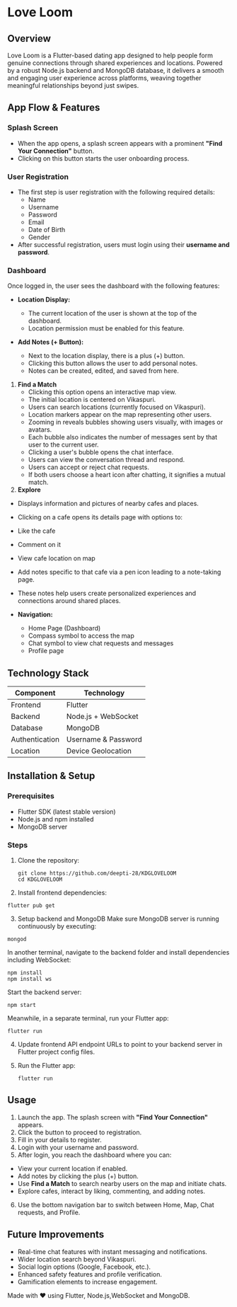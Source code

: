 # Love Loom

## Overview

Love Loom is a Flutter-based dating app designed to help people form genuine connections through shared experiences and locations. Powered by a robust Node.js backend and MongoDB database, it delivers a smooth and engaging user experience across platforms, weaving together meaningful relationships beyond just swipes.

## App Flow & Features

### Splash Screen
- When the app opens, a splash screen appears with a prominent **"Find Your Connection"** button.
- Clicking on this button starts the user onboarding process.

### User Registration
- The first step is user registration with the following required details:
  - Name
  - Username
  - Password
  - Email
  - Date of Birth
  - Gender
- After successful registration, users must login using their **username and password**.

### Dashboard
Once logged in, the user sees the dashboard with the following features:

- **Location Display:**
  - The current location of the user is shown at the top of the dashboard.
  - Location permission must be enabled for this feature.
  
- **Add Notes (+ Button):**
  - Next to the location display, there is a plus (+) button.
  - Clicking this button allows the user to add personal notes.
  - Notes can be created, edited, and saved from here.

1. **Find a Match**
   - Clicking this option opens an interactive map view.
   - The initial location is centered on Vikaspuri.
   - Users can search locations (currently focused on Vikaspuri).
   - Location markers appear on the map representing other users.
   - Zooming in reveals bubbles showing users visually, with images or avatars.
   - Each bubble also indicates the number of messages sent by that user to the current user.
   - Clicking a user's bubble opens the chat interface.
   - Users can view the conversation thread and respond.
   - Users can accept or reject chat requests.
   - If both users choose a heart icon after chatting, it signifies a mutual match.
 2. **Explore**
   - Displays information and pictures of nearby cafes and places.
   - Clicking on a cafe opens its details page with options to:
   - Like the cafe
   - Comment on it
   - View cafe location on map
   - Add notes specific to that cafe via a pen icon leading to a note-taking page.
   - These notes help users create personalized experiences and connections around shared places.
    
- **Navigation:**
  - Home Page (Dashboard)
  - Compass symbol to access the map
  - Chat symbol to view chat requests and messages
  - Profile page

## Technology Stack

| Component      | Technology              |
| -------------- | ----------------------- |
| Frontend       | Flutter                 |
| Backend        | Node.js + WebSocket     |
| Database       | MongoDB                 |
| Authentication | Username & Password     |
| Location       | Device Geolocation      |

## Installation & Setup

### Prerequisites

- Flutter SDK (latest stable version)
- Node.js and npm installed
- MongoDB server 

### Steps

1. Clone the repository:
   ```
   git clone https://github.com/deepti-28/KDGLOVELOOM
   cd KDGLOVELOOM
   ```


2. Install frontend dependencies:
  ```
  flutter pub get
  ```

3. Setup backend and MongoDB
Make sure MongoDB server is running continuously by executing:
```
mongod
```
In another terminal, navigate to the backend folder and install dependencies including WebSocket:
```
npm install
npm install ws
```
Start the backend server:
```
npm start
```
Meanwhile, in a separate terminal, run your Flutter app:
```
flutter run
```

4. Update frontend API endpoint URLs to point to your backend server in Flutter project config files.

5. Run the Flutter app:
   ```
   flutter run
   ```

## Usage

1. Launch the app. The splash screen with **"Find Your Connection"** appears.
2. Click the button to proceed to registration.
3. Fill in your details to register.
4. Login with your username and password.
5. After login, you reach the dashboard where you can:
- View your current location if enabled.
- Add notes by clicking the plus (+) button.
- Use **Find a Match** to search nearby users on the map and initiate chats.
- Explore cafes, interact by liking, commenting, and adding notes.
6. Use the bottom navigation bar to switch between Home, Map, Chat requests, and Profile.

## Future Improvements

- Real-time chat features with instant messaging and notifications.
- Wider location search beyond Vikaspuri.
- Social login options (Google, Facebook, etc.).
- Enhanced safety features and profile verification.
- Gamification elements to increase engagement.




Made with ❤️ using Flutter, Node.js,WebSocket and MongoDB.
